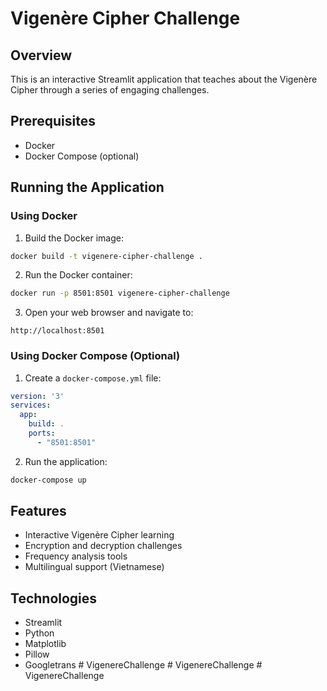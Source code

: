 # Vigenère Cipher Challenge

## Overview
This is an interactive Streamlit application that teaches about the Vigenère Cipher through a series of engaging challenges.

## Prerequisites
- Docker
- Docker Compose (optional)

## Running the Application

### Using Docker

1. Build the Docker image:
```bash
docker build -t vigenere-cipher-challenge .
```

2. Run the Docker container:
```bash
docker run -p 8501:8501 vigenere-cipher-challenge
```

3. Open your web browser and navigate to:
```
http://localhost:8501
```

### Using Docker Compose (Optional)

1. Create a `docker-compose.yml` file:
```yaml
version: '3'
services:
  app:
    build: .
    ports:
      - "8501:8501"
```

2. Run the application:
```bash
docker-compose up
```

## Features
- Interactive Vigenère Cipher learning
- Encryption and decryption challenges
- Frequency analysis tools
- Multilingual support (Vietnamese)

## Technologies
- Streamlit
- Python
- Matplotlib
- Pillow
- Googletrans #   V i g e n e r e C h a l l e n g e  
 #   V i g e n e r e C h a l l e n g e  
 #   V i g e n e r e C h a l l e n g e  
 